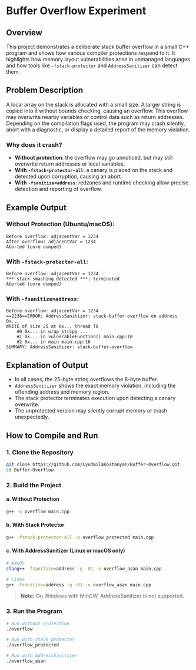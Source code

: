 # Buffer Overflow Experiment

## Overview

This project demonstrates a deliberate stack buffer overflow in a small C++ program and shows how various compiler protections respond to it. It highlights how memory layout vulnerabilities arise in unmanaged languages and how tools like `-fstack-protector` and `AddressSanitizer` can detect them.

## Problem Description

A local array on the stack is allocated with a small size. A larger string is copied into it without bounds checking, causing an overflow. This overflow may overwrite nearby variables or control data such as return addresses. Depending on the compilation flags used, the program may crash silently, abort with a diagnostic, or display a detailed report of the memory violation.
### Why does it crash?

* **Without protection**: the overflow may go unnoticed, but may still overwrite return addresses or local variables.
* **With `-fstack-protector-all`**: a canary is placed on the stack and detected upon corruption, causing an abort.
* **With `-fsanitize=address`**: redzones and runtime checking allow precise detection and reporting of overflow.

## Example Output

### Without Protection (Ubuntu/macOS):

```
Before overflow: adjacentVar = 1234
After overflow: adjacentVar = 1234
Aborted (core dumped)
```

### With `-fstack-protector-all`:

```
Before overflow: adjacentVar = 1234
*** stack smashing detected ***: terminated
Aborted (core dumped)
```

### With `-fsanitize=address`:

```
Before overflow: adjacentVar = 1234
==2236==ERROR: AddressSanitizer: stack-buffer-overflow on address 0x...
WRITE of size 25 at 0x... thread T0
    #0 0x... in wrap_strcpy ...
    #1 0x... in vulnerableFunction() main.cpp:10
    #2 0x... in main main.cpp:16
SUMMARY: AddressSanitizer: stack-buffer-overflow
```

## Explanation of Output

* In all cases, the 25-byte string overflows the 8-byte buffer.
* `AddressSanitizer` shows the exact memory violation, including the offending address and memory region.
* The stack protector terminates execution upon detecting a canary overwrite.
* The unprotected version may silently corrupt memory or crash unexpectedly.

## How to Compile and Run

### 1. Clone the Repository

```bash
git clone https://github.com/LyudmilaKostanyan/Buffer-Overflow.git
cd Buffer-Overflow
```

### 2. Build the Project

#### a. Without Protection

```bash
g++ -o overflow main.cpp
```

#### b. With Stack Protector

```bash
g++ -fstack-protector-all -o overflow_protected main.cpp
```

#### c. With AddressSanitizer (Linux or macOS only)

```bash
# macOS
clang++ -fsanitize=address -g -O1 -o overflow_asan main.cpp

# Linux
g++ -fsanitize=address -g -O1 -o overflow_asan main.cpp
```

> **Note:** On Windows with MinGW, AddressSanitizer is not supported.

### 3. Run the Program

```bash
# Run without protection
./overflow

# Run with stack protector
./overflow_protected

# Run with AddressSanitizer
./overflow_asan
```
